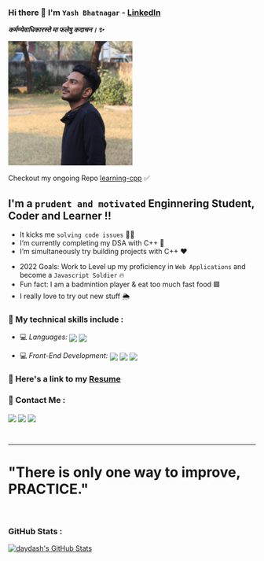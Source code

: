 ### Hi there 👋 <!--<img src="https://github.com/TheDudeThatCode/TheDudeThatCode/blob/master/Assets/Hi.gif" width="29px"> -->I'm **`Yash Bhatnagar`** - [LinkedIn][website] 

**_कर्मण्येवाधिकारस्ते मा फलेषु कदाचन। ✨_**


<img src="./yash.jpg" height="253px" width="253px">

Checkout my ongoing Repo [learning-cpp](https://github.com/daydash/learning-cpp)  ✅ 

<!-- [![Twitter Follow](https://img.shields.io/twitter/follow/maiyashhoon?color=1DA1F2&logo=twitter&style=for-the-badge)](https://twitter.com/intent/follow?screen_name=maiyashhoon) -->

## I'm a `prudent and motivated` Enginnering Student, Coder and Learner !!

- It kicks me `solving code issues` 🔭💛
- I’m currently completing my DSA with C++ 🔵
- I’m simultaneously try building projects with C++ ❤️
<!-- - I love to help people with doubts in projects ❤️ -->
- 2022 Goals: Work to Level up my proficiency in `Web Applications` and become a `Javascript Soldier` 🔥
- Fun fact: I am a badmintion player & eat too much fast food 🟩
- I really love to try out new stuff 🌦️


### 📌 My technical skills include :

 - 💻 *Languages:* <img align="center" height="30" src="https://img.icons8.com/external-tal-revivo-shadow-tal-revivo/144/000000/external-cplusplus-a-general-purpose-descriptive-programming-computer-language-logo-shadow-tal-revivo.png"/> <img align="center" height="30" src="https://img.icons8.com/color/144/000000/java.png"/>

 - 💻 *Front-End Development:* <img align="center" height="30" src="https://img.icons8.com/color/144/000000/html-5.png"/> <img align="center" height="30" src="https://img.icons8.com/color/144/000000/css3.png"/> <img align="center" height="30" src="https://img.icons8.com/color/144/000000/javascript.png"/>


### 📌 Here's a link to my [Resume](https://drive.google.com/file/d/1pULmEeyjWT9SMoSq8qnpQYOm9nLCopxo/view?usp=sharing)


### 📌 Contact Me :

[<img align="center" height="40" src="https://img.icons8.com/color/144/000000/linkedin.png"/>](https://www.linkedin.com/in/daydash/)
[<img align="center" height="40" src="https://img.icons8.com/fluent/144/000000/twitter.png"/>](https://twitter.com/maiyashhoon)
[<img align="center" height="40" src="https://img.icons8.com/fluent/144/000000/instagram-new.png"/>](https://www.instagram.com/theyashbhatnagar/)
   

<br />


---

[website]: https://www.linkedin.com/in/daydash/
[twitter]: https://twitter.com/maiyashhoon
[instagram]: https://instagram.com/theyashbhatnagar
[linkedin]: https://linkedin.com/in/daydash

# "There is only one way to improve, PRACTICE."

<br />

### GitHub Stats :

[![daydash's GitHub Stats](https://github-readme-streak-stats.herokuapp.com/?user=daydash&theme=dark)](https://github.com/daydash)

